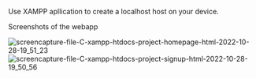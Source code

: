 Use XAMPP apllication to create a localhost host on your device.

Screenshots of the webapp

![screencapture-file-C-xampp-htdocs-project-homepage-html-2022-10-28-19_51_23](https://user-images.githubusercontent.com/64909391/198641779-a9e018e3-4949-4cfd-a9ba-f78ac524ebfd.png)
![screencapture-file-C-xampp-htdocs-project-signup-html-2022-10-28-19_50_56](https://user-images.githubusercontent.com/64909391/198641818-618f1d24-1389-4f93-a024-7427eda889df.png)
